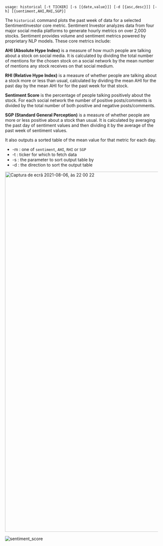 ```
usage: historical [-t TICKER] [-s [{date,value}]] [-d [{asc,desc}]] [-h] [{sentiment,AHI,RHI,SGP}]
```

The `historical` command plots the past week of data for a selected SentimentInvestor core metric. Sentiment Investor analyzes data from four major social media platforms to generate hourly metrics on over 2,000 stocks. Sentiment provides volume and sentiment metrics powered by proprietary NLP models. These core metrics include:

**AHI (Absolute Hype Index)** is a measure of how much people are talking about a stock on social media. It is calculated by dividing the total number of mentions for the chosen stock on a social network by the mean number of mentions any stock receives on that social medium.

**RHI (Relative Hype Index)** is a measure of whether people are talking about a stock more or less than usual, calculated by dividing the mean AHI for the past day by the mean AHI for for the past week for that stock.

**Sentiment Score** is the percentage of people talking positively about the stock. For each social network the number of positive posts/comments is divided by the total number of both positive and negative posts/comments.

**SGP (Standard General Perception)** is a measure of whether people are more or less positive about a stock than usual. It is calculated by averaging the past day of sentiment values and then dividing it by the average of the past week of sentiment values.


It also outputs a sorted table of the mean value for that metric for each day.


  * -m : one of `sentiment`, `AHI`, `RHI` or `SGP`
  * -t : ticker for which to fetch data
  * -s : the parameter to sort output table by
  * -d : the direction to sort the output table

<img width="1183" alt="Captura de ecrã 2021-08-06, às 22 00 22" src="https://user-images.githubusercontent.com/25267873/128570628-162d036e-37f8-48cc-bd8d-b5e79141db5d.png">

![sentiment_score](https://user-images.githubusercontent.com/25267873/128570642-b40df4d1-e95e-4e7e-846c-9f38d34c75cd.png)
